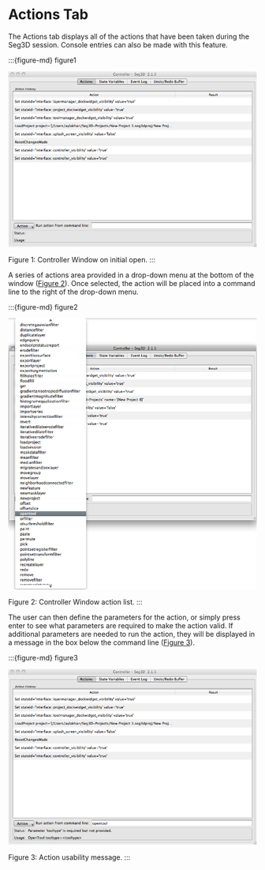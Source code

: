 # Actions Tab

The Actions tab displays all of the actions that have been taken during the Seg3D session. Console entries can also be made with this feature.

:::{figure-md} figure1

![OnStartup](../../../Seg3DBasicFunctionality_figures/Controller_OnStartup.png)

Figure 1: Controller Window on initial open.
:::

A series of actions area provided in a drop-down menu at the bottom of the window ([Figure 2](figure2)). Once selected, the action will be placed into a command line to the right of the drop-down menu.

:::{figure-md} figure2

![ControllerActionList](../../../Seg3DBasicFunctionality_figures/Controller_ActionList.png)

Figure 2: Controller Window action list.
:::

The user can then define the parameters for the action, or simply press enter to see what parameters are required to make the action valid. If additional parameters are needed to run the action, they will be displayed in a message in the box below the command line ([Figure 3](figure3)).

:::{figure-md} figure3

![UsabilityMsg](../../../Seg3DBasicFunctionality_figures/Controller_UsabilityMsg.png)

Figure 3: Action usability message.
:::
